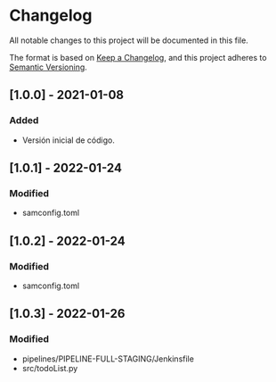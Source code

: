 # Changelog
All notable changes to this project will be documented in this file.

The format is based on [Keep a Changelog](https://keepachangelog.com/en/1.0.0/),
and this project adheres to [Semantic Versioning](https://semver.org/spec/v2.0.0.html).

## [1.0.0] - 2021-01-08
### Added
- Versión inicial de código.

## [1.0.1] - 2022-01-24
### Modified
- samconfig.toml

## [1.0.2] - 2022-01-24
### Modified
- samconfig.toml

## [1.0.3] - 2022-01-26
### Modified
- pipelines/PIPELINE-FULL-STAGING/Jenkinsfile
- src/todoList.py